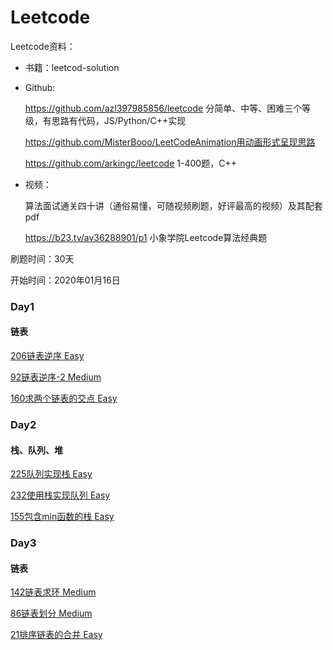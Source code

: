# Leetcode
Leetcode资料：

- 书籍：leetcod-solution

- Github: 

  https://github.com/azl397985856/leetcode 分简单、中等、困难三个等级，有思路有代码，JS/Python/C++实现
  
  https://github.com/MisterBooo/LeetCodeAnimation用动画形式呈现思路
  
  https://github.com/arkingc/leetcode 1-400题，C++

- 视频：

  算法面试通关四十讲（通俗易懂，可随视频刷题，好评最高的视频）及其配套pdf
  
  https://b23.tv/av36288901/p1 小象学院Leetcode算法经典题


刷题时间：30天

开始时间：2020年01月16日

### Day1

#### 链表

[206链表逆序 Easy](https://github.com/yyyujintang/Leetcode/blob/master/Leetcode206.cpp)

[92链表逆序-2 Medium](https://github.com/yyyujintang/Leetcode/blob/master/Leetcode92.cpp)

[160求两个链表的交点 Easy](https://github.com/yyyujintang/Leetcode/blob/master/Leetcode160.cpp)

### Day2

#### 栈、队列、堆

[225队列实现栈 Easy](https://github.com/yyyujintang/Leetcode/blob/master/Leetcode225.cpp)

[232使用栈实现队列 Easy](https://github.com/yyyujintang/Leetcode/blob/master/Leetcode232.cpp)

[155包含min函数的栈 Easy](https://github.com/yyyujintang/Leetcode/blob/master/Leetcode155.cpp)

### Day3

#### 链表

[142链表求环 Medium](https://github.com/yyyujintang/Leetcode/blob/master/Leetcode141.cpp)

[86链表划分 Medium](https://github.com/yyyujintang/Leetcode/blob/master/Leetcode86.cpp)

[21排序链表的合并 Easy](https://github.com/yyyujintang/Leetcode/blob/master/Leetcode21.cpp)


